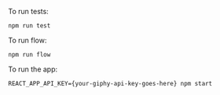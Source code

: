 To run tests:

`npm run test`

To run flow:

`npm run flow`

To run the app:

`REACT_APP_API_KEY={your-giphy-api-key-goes-here} npm start`